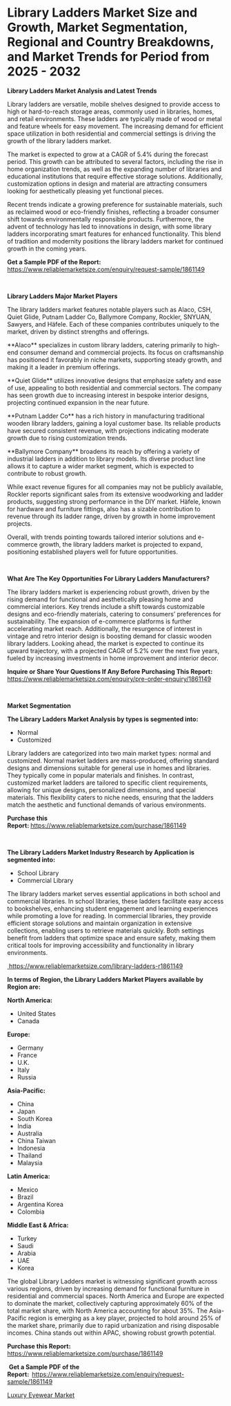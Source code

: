 <p><h1>Library Ladders Market Size and Growth, Market Segmentation, Regional and Country Breakdowns, and Market Trends for Period from 2025 -  2032</h1></p><p><strong>Library Ladders Market Analysis and Latest Trends</strong></p>
<p><p>Library ladders are versatile, mobile shelves designed to provide access to high or hard-to-reach storage areas, commonly used in libraries, homes, and retail environments. These ladders are typically made of wood or metal and feature wheels for easy movement. The increasing demand for efficient space utilization in both residential and commercial settings is driving the growth of the library ladders market.</p><p>The market is expected to grow at a CAGR of 5.4% during the forecast period. This growth can be attributed to several factors, including the rise in home organization trends, as well as the expanding number of libraries and educational institutions that require effective storage solutions. Additionally, customization options in design and material are attracting consumers looking for aesthetically pleasing yet functional pieces.</p><p>Recent trends indicate a growing preference for sustainable materials, such as reclaimed wood or eco-friendly finishes, reflecting a broader consumer shift towards environmentally responsible products. Furthermore, the advent of technology has led to innovations in design, with some library ladders incorporating smart features for enhanced functionality. This blend of tradition and modernity positions the library ladders market for continued growth in the coming years.</p></p>
<p><strong>Get a Sample PDF of the Report:&nbsp;</strong> <a href="https://www.reliablemarketsize.com/enquiry/request-sample/1861149?utm_campaign=2773&utm_medium=2&utm_source=Github&utm_content=ia&utm_term=05042025&utm_id=library-ladders">https://www.reliablemarketsize.com/enquiry/request-sample/1861149</a></p>
<p>&nbsp;</p>
<p><strong>Library Ladders Major Market Players</strong></p>
<p><p>The library ladders market features notable players such as Alaco, CSH, Quiet Glide, Putnam Ladder Co, Ballymore Company, Rockler, SNYUAN, Sawyers, and Hӓfele. Each of these companies contributes uniquely to the market, driven by distinct strengths and offerings.</p><p>**Alaco** specializes in custom library ladders, catering primarily to high-end consumer demand and commercial projects. Its focus on craftsmanship has positioned it favorably in niche markets, supporting steady growth, and making it a leader in premium offerings. </p><p>**Quiet Glide** utilizes innovative designs that emphasize safety and ease of use, appealing to both residential and commercial sectors. The company has seen growth due to increasing interest in bespoke interior designs, projecting continued expansion in the near future.</p><p>**Putnam Ladder Co** has a rich history in manufacturing traditional wooden library ladders, gaining a loyal customer base. Its reliable products have secured consistent revenue, with projections indicating moderate growth due to rising customization trends.</p><p>**Ballymore Company** broadens its reach by offering a variety of industrial ladders in addition to library models. Its diverse product line allows it to capture a wider market segment, which is expected to contribute to robust growth.</p><p>While exact revenue figures for all companies may not be publicly available, Rockler reports significant sales from its extensive woodworking and ladder products, suggesting strong performance in the DIY market. Hӓfele, known for hardware and furniture fittings, also has a sizable contribution to revenue through its ladder range, driven by growth in home improvement projects.</p><p>Overall, with trends pointing towards tailored interior solutions and e-commerce growth, the library ladders market is projected to expand, positioning established players well for future opportunities.</p></p>
<p>&nbsp;</p>
<p><strong>What Are The Key Opportunities For Library Ladders Manufacturers?</strong></p>
<p><p>The library ladders market is experiencing robust growth, driven by the rising demand for functional and aesthetically pleasing home and commercial interiors. Key trends include a shift towards customizable designs and eco-friendly materials, catering to consumers’ preferences for sustainability. The expansion of e-commerce platforms is further accelerating market reach. Additionally, the resurgence of interest in vintage and retro interior design is boosting demand for classic wooden library ladders. Looking ahead, the market is expected to continue its upward trajectory, with a projected CAGR of 5.2% over the next five years, fueled by increasing investments in home improvement and interior decor.</p></p>
<p><strong>Inquire or Share Your Questions If Any Before Purchasing This Report:</strong> <a href="https://www.reliablemarketsize.com/enquiry/pre-order-enquiry/1861149?utm_campaign=2773&utm_medium=2&utm_source=Github&utm_content=ia&utm_term=05042025&utm_id=library-ladders">https://www.reliablemarketsize.com/enquiry/pre-order-enquiry/1861149</a></p>
<p>&nbsp;</p>
<p><strong>Market Segmentation</strong></p>
<p><strong>The Library Ladders Market Analysis by types is segmented into:</strong></p>
<p><ul><li>Normal</li><li>Customized</li></ul></p>
<p><p>Library ladders are categorized into two main market types: normal and customized. Normal market ladders are mass-produced, offering standard designs and dimensions suitable for general use in homes and libraries. They typically come in popular materials and finishes. In contrast, customized market ladders are tailored to specific client requirements, allowing for unique designs, personalized dimensions, and special materials. This flexibility caters to niche needs, ensuring that the ladders match the aesthetic and functional demands of various environments.</p></p>
<p><strong>Purchase this Report:&nbsp;</strong><a href="https://www.reliablemarketsize.com/purchase/1861149?utm_campaign=2773&utm_medium=2&utm_source=Github&utm_content=ia&utm_term=05042025&utm_id=library-ladders">https://www.reliablemarketsize.com/purchase/1861149</a></p>
<p>&nbsp;</p>
<p><strong>The Library Ladders Market Industry Research by Application is segmented into:</strong></p>
<p><ul><li>School Library</li><li>Commercial Library</li></ul></p>
<p><p>The library ladders market serves essential applications in both school and commercial libraries. In school libraries, these ladders facilitate easy access to bookshelves, enhancing student engagement and learning experiences while promoting a love for reading. In commercial libraries, they provide efficient storage solutions and maintain organization in extensive collections, enabling users to retrieve materials quickly. Both settings benefit from ladders that optimize space and ensure safety, making them critical tools for improving accessibility and functionality in library environments.</p></p>
<p><a href="https://www.reliablemarketsize.com/library-ladders-r1861149?utm_campaign=2773&utm_medium=2&utm_source=Github&utm_content=ia&utm_term=05042025&utm_id=library-ladders">&nbsp;https://www.reliablemarketsize.com/library-ladders-r1861149</a></p>
<p><strong>In terms of Region, the Library Ladders Market Players available by Region are:</strong></p>
<p>
    <p> <strong> North America: </strong>
        <ul>
            <li>United States</li>
            <li>Canada</li>
        </ul>
        </p> 
    <p> <strong> Europe: </strong>
        <ul>
            <li>Germany</li>
            <li>France</li>
            <li>U.K.</li>
            <li>Italy</li>
            <li>Russia</li>
        </ul>
        </p> 
    <p> <strong> Asia-Pacific: </strong>
        <ul>
            <li>China</li>
            <li>Japan</li>
            <li>South Korea</li>
            <li>India</li>
            <li>Australia</li>
            <li>China Taiwan</li>
            <li>Indonesia</li>
            <li>Thailand</li>
            <li>Malaysia</li>
        </ul>
        </p> 
    <p> <strong> Latin America: </strong>
        <ul>
            <li>Mexico</li>
            <li>Brazil</li>
            <li>Argentina Korea</li>
            <li>Colombia</li>
        </ul>
        </p> 
    <p> <strong> Middle East & Africa: </strong>
        <ul>
            <li>Turkey</li>
            <li>Saudi</li>
            <li>Arabia</li>
            <li>UAE</li>
            <li>Korea</li>
        </ul>
    </p>
    </p>
<p><p>The global Library Ladders market is witnessing significant growth across various regions, driven by increasing demand for functional furniture in residential and commercial spaces. North America and Europe are expected to dominate the market, collectively capturing approximately 60% of the total market share, with North America accounting for about 35%. The Asia-Pacific region is emerging as a key player, projected to hold around 25% of the market share, primarily due to rapid urbanization and rising disposable incomes. China stands out within APAC, showing robust growth potential.</p></p>
<p><strong>Purchase this Report: </strong><a href="https://www.reliablemarketsize.com/purchase/1861149?utm_campaign=2773&utm_medium=2&utm_source=Github&utm_content=ia&utm_term=05042025&utm_id=library-ladders">https://www.reliablemarketsize.com/purchase/1861149</a></p>
<p>&nbsp;<strong>Get a Sample PDF of the Report:&nbsp;&nbsp;</strong><a href="https://www.reliablemarketsize.com/enquiry/request-sample/1861149?utm_campaign=2773&utm_medium=2&utm_source=Github&utm_content=ia&utm_term=05042025&utm_id=library-ladders">https://www.reliablemarketsize.com/enquiry/request-sample/1861149</a></p>
<p><strong></strong></p>
<p><p><a href="https://github.com/abantolemox08/Market-Research-Report-List-1/blob/main/luxury-eyewear-market.md?utm_campaign=2773&utm_medium=2&utm_source=Github&utm_content=ia&utm_term=05042025&utm_id=library-ladders">Luxury Eyewear Market</a></p></p>